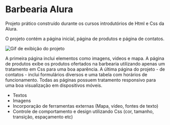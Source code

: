 ﻿# Barbearia Alura
Projeto prático construído durante os cursos introdutórios de Html e Css da Alura.

O projeto contém a página inicial, página de produtos e página de contatos.

![Gif de exibição do projeto](https://github.com/supp3rdan/barbeariaAlura/blob/main/barbeariaAlura.gif)

A primeira página inclui elementos como imagens, videos e mapa. 
A página de produtos exibe os produtos ofertados na barbearia utilizando apenas um tratamento em Css para uma boa aparência. 
A última página do projeto - de contatos - inclui formulários diversos e uma tabela com horários de funcionamento. Todas as páginas possuem tratamento responsivo para uma boa visualização em dispositivos móveis. 

- Textos
- Imagens
- Incorporação de ferramentas externas (Mapa, vídeo, fontes de texto)
- Controle de comportamento e design utilizando Css (cor, tamanho, transição, espaçamento etc)

